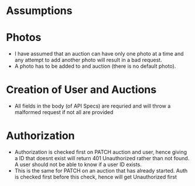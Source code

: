 # Assumptions

# Photos
* I have assumed that an auction can have only one photo at a time and any attempt to add another photo will result in a bad request.
* A photo has to be added to and auction (there is no default photo).


# Creation of User and Auctions
* All fields in the body (of API Specs) are requried and will throw a malformed request if not all are provided

# Authorization
* Authorization is checked first on PATCH auction and user, hence giving a ID that doesnt exist will return 401 Unauthorized rather than not found. A user should not be able to know if a user ID exists.
* This is the same for PATCH on an auction that has already started. Auth is checked first before this check, hence will get Unauthorized first